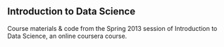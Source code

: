 ## Introduction to Data Science

Course materials & code from the Spring 2013 session of Introduction to Data Science, an online coursera course.

